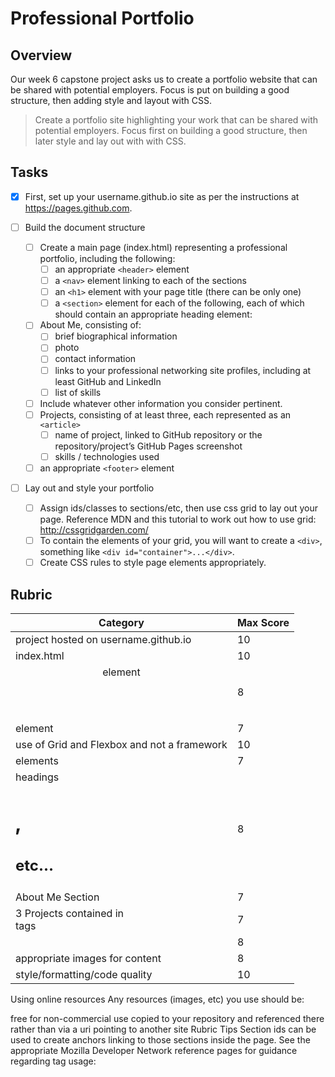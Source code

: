# Professional Portfolio

## Overview
Our week 6 capstone project asks us to create a portfolio website that can be shared with potential employers.  Focus is put on building a good structure, then adding style and layout with CSS.
>Create a portfolio site highlighting your work that can be shared with potential employers. Focus first on building a good structure, then later style and lay out with with CSS.

## Tasks
- [x] First, set up your username.github.io site as per the instructions at https://pages.github.com.

- [ ] Build the document structure
	- [ ] Create a main page (index.html) representing a professional portfolio, including the following:
		- [ ] an appropriate `<header>` element
		- [ ] a `<nav>` element linking to each of the sections
		- [ ] an `<h1>` element with your page title (there can be only one)
		- [ ] a `<section>` element for each of the following, each of which should contain an appropriate heading element:
	- [ ] About Me, consisting of:
		- [ ] brief biographical information
		- [ ] photo
		- [ ] contact information
		- [ ] links to your professional networking site profiles, including at least GitHub and LinkedIn
		- [ ] list of skills
	- [ ] Include whatever other information you consider pertinent.
	- [ ] Projects, consisting of at least three, each represented as an `<article>`
		- [ ] name of project, linked to GitHub repository or the repository/project’s GitHub Pages
screenshot
		- [ ] skills / technologies used
	- [ ] an appropriate `<footer>` element
- [ ] Lay out and style your portfolio
	- [ ] Assign ids/classes to sections/etc, then use css grid to lay out your page. Reference MDN and this tutorial to work out how to use grid: http://cssgridgarden.com/
	- [ ] To contain the elements of your grid, you will want to create a `<div>`, something like `<div id="container">...</div>`.
	- [ ] Create CSS rules to style page elements appropriately.

## Rubric
Category|Max Score
--------|---------
project hosted on username.github.io|10
index.html|10
<header> element|8
<nav> element|7
use of Grid and Flexbox and not a framework|10
<section> elements|7
headings <h1>, <h2> etc…|8
About Me Section|7
3 Projects contained in <article> tags|7
<footer>|8
appropriate images for content|8
style/formatting/code quality|10

Using online resources
Any resources (images, etc) you use should be:

free for non-commercial use
copied to your repository and referenced there rather than via a uri pointing to another site
Rubric
Tips
Section ids can be used to create anchors linking to those sections inside the page.
See the appropriate Mozilla Developer Network reference pages for guidance regarding tag usage:
<header>
<nav>
<section>
<article>
<footer>